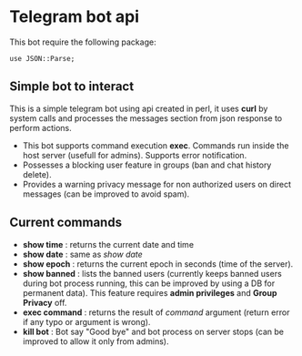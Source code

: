 # Telegram bot api
This bot require the following package:
```prl
use JSON::Parse;
```
## Simple bot to interact

This is a simple telegram bot using api created in perl, it uses **curl** by system calls and processes the messages section from json response to perform actions.

* This bot supports command execution **exec**. Commands run inside the host server (usefull for admins). Supports error notification.
* Possesses a blocking user feature in groups (ban and chat history delete).
* Provides a warning privacy message for non authorized users on direct messages (can be improved to avoid spam).

## Current commands

* **show time** : returns the current date and time
* **show date** : same as _show date_
* **show epoch** : returns the current epoch in seconds (time of the server).
* **show banned** : lists the banned users (currently keeps banned users during bot process running, this can be improved by using a DB for permanent data). This feature requires **admin privileges** and **Group Privacy** off.
* **exec command** : returns the result of _command_ argument (return error if any typo or argument is wrong).
* **kill bot** : Bot say "Good bye" and bot process on server stops (can be improved to allow it only from admins).
